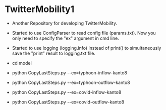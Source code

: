 # TwitterMobility1
* Another Repository for developing TwitterMobility.
* Started to use ConfigParser to read config file (params.txt). Now you only need to specify the "ex" argument in cmd line.
* Started to use logging (logging.info) instead of print() to simultaneously save the "print" result to logging.txt file.

* cd model
* python CopyLastSteps.py --ex=typhoon-inflow-kanto8
* python CopyLastSteps.py --ex=typhoon-outflow-kanto8
* python CopyLastSteps.py --ex=covid-inflow-kanto8
* python CopyLastSteps.py --ex=covid-outflow-kanto8
